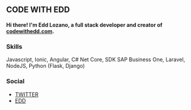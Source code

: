 ## CODE WITH EDD

#### Hi there! I'm Edd Lozano, a full stack developer and creator of [codewithedd.com](https://codewithedd.com).

### Skills
Javascript, Ionic, Angular, C# Net Core, SDK SAP Business One, Laravel, NodeJS, Python (Flask, Django)


### Social

- [TWITTER](https://twitter.com/eduardolq19)
- [EDD](https://eddlozano.com)
